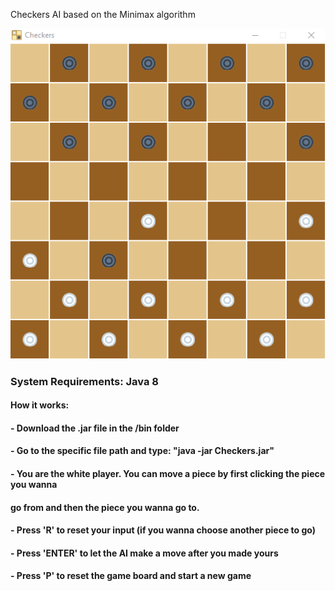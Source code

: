 Checkers AI based on the Minimax algorithm

![Preview](https://github.com/softknk/Checkers-AI/blob/master/preview.png)

### System Requirements: Java 8

#### How it works:
#### - Download the .jar file in the /bin folder
#### - Go to the specific file path and type: "java -jar Checkers.jar"
#### - You are the white player. You can move a piece by first clicking the piece you wanna
####   go from and then the piece you wanna go to.
#### - Press 'R' to reset your input (if you wanna choose another piece to go)
#### - Press 'ENTER' to let the AI make a move after you made yours
#### - Press 'P' to reset the game board and start a new game

